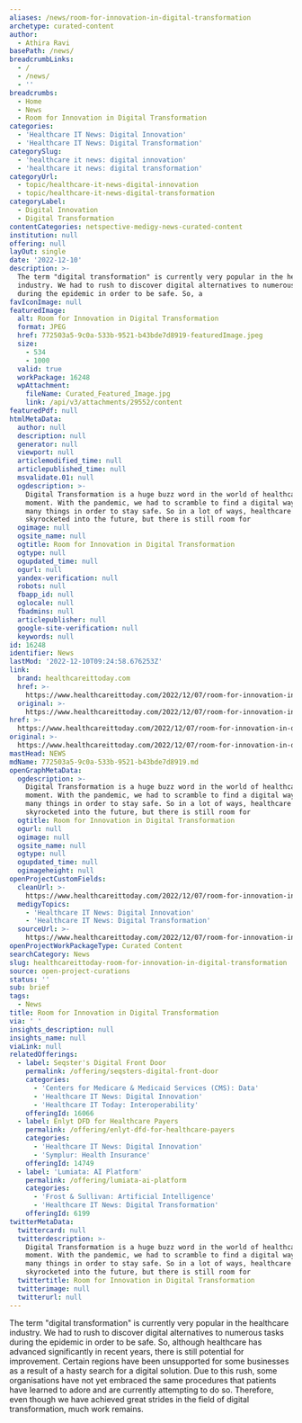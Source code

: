 ```yaml
---
aliases: /news/room-for-innovation-in-digital-transformation
archetype: curated-content
author:
  - Athira Ravi
basePath: /news/
breadcrumbLinks:
  - /
  - /news/
  - ''
breadcrumbs:
  - Home
  - News
  - Room for Innovation in Digital Transformation
categories:
  - 'Healthcare IT News: Digital Innovation'
  - 'Healthcare IT News: Digital Transformation'
categorySlug:
  - 'healthcare it news: digital innovation'
  - 'healthcare it news: digital transformation'
categoryUrl:
  - topic/healthcare-it-news-digital-innovation
  - topic/healthcare-it-news-digital-transformation
categoryLabel:
  - Digital Innovation
  - Digital Transformation
contentCategories: netspective-medigy-news-curated-content
institution: null
offering: null
layOut: single
date: '2022-12-10'
description: >-
  The term "digital transformation" is currently very popular in the healthcare
  industry. We had to rush to discover digital alternatives to numerous tasks
  during the epidemic in order to be safe. So, a
favIconImage: null
featuredImage:
  alt: Room for Innovation in Digital Transformation
  format: JPEG
  href: 772503a5-9c0a-533b-9521-b43bde7d8919-featuredImage.jpeg
  size:
    - 534
    - 1000
  valid: true
  workPackage: 16248
  wpAttachment:
    fileName: Curated_Featured_Image.jpg
    link: /api/v3/attachments/29552/content
featuredPdf: null
htmlMetaData:
  author: null
  description: null
  generator: null
  viewport: null
  articlemodified_time: null
  articlepublished_time: null
  msvalidate.01: null
  ogdescription: >-
    Digital Transformation is a huge buzz word in the world of healthcare at the
    moment. With the pandemic, we had to scramble to find a digital way to do
    many things in order to stay safe. So in a lot of ways, healthcare has been
    skyrocketed into the future, but there is still room for
  ogimage: null
  ogsite_name: null
  ogtitle: Room for Innovation in Digital Transformation
  ogtype: null
  ogupdated_time: null
  ogurl: null
  yandex-verification: null
  robots: null
  fbapp_id: null
  oglocale: null
  fbadmins: null
  articlepublisher: null
  google-site-verification: null
  keywords: null
id: 16248
identifier: News
lastMod: '2022-12-10T09:24:58.676253Z'
link:
  brand: healthcareittoday.com
  href: >-
    https://www.healthcareittoday.com/2022/12/07/room-for-innovation-in-digital-transformation/
  original: >-
    https://www.healthcareittoday.com/2022/12/07/room-for-innovation-in-digital-transformation/
href: >-
  https://www.healthcareittoday.com/2022/12/07/room-for-innovation-in-digital-transformation/
original: >-
  https://www.healthcareittoday.com/2022/12/07/room-for-innovation-in-digital-transformation/
mastHead: NEWS
mdName: 772503a5-9c0a-533b-9521-b43bde7d8919.md
openGraphMetaData:
  ogdescription: >-
    Digital Transformation is a huge buzz word in the world of healthcare at the
    moment. With the pandemic, we had to scramble to find a digital way to do
    many things in order to stay safe. So in a lot of ways, healthcare has been
    skyrocketed into the future, but there is still room for
  ogtitle: Room for Innovation in Digital Transformation
  ogurl: null
  ogimage: null
  ogsite_name: null
  ogtype: null
  ogupdated_time: null
  ogimageheight: null
openProjectCustomFields:
  cleanUrl: >-
    https://www.healthcareittoday.com/2022/12/07/room-for-innovation-in-digital-transformation/
  medigyTopics:
    - 'Healthcare IT News: Digital Innovation'
    - 'Healthcare IT News: Digital Transformation'
  sourceUrl: >-
    https://www.healthcareittoday.com/2022/12/07/room-for-innovation-in-digital-transformation/
openProjectWorkPackageType: Curated Content
searchCategory: News
slug: healthcareittoday-room-for-innovation-in-digital-transformation
source: open-project-curations
status: ''
sub: brief
tags:
  - News
title: Room for Innovation in Digital Transformation
via: ' '
insights_description: null
insights_name: null
viaLink: null
relatedOfferings:
  - label: Seqster's Digital Front Door
    permalink: /offering/seqsters-digital-front-door
    categories:
      - 'Centers for Medicare & Medicaid Services (CMS): Data'
      - 'Healthcare IT News: Digital Innovation'
      - 'Healthcare IT Today: Interoperability'
    offeringId: 16066
  - label: Enlyt DFD for Healthcare Payers
    permalink: /offering/enlyt-dfd-for-healthcare-payers
    categories:
      - 'Healthcare IT News: Digital Innovation'
      - 'Symplur: Health Insurance'
    offeringId: 14749
  - label: 'Lumiata: AI Platform'
    permalink: /offering/lumiata-ai-platform
    categories:
      - 'Frost & Sullivan: Artificial Intelligence'
      - 'Healthcare IT News: Digital Transformation'
    offeringId: 6199
twitterMetaData:
  twittercard: null
  twitterdescription: >-
    Digital Transformation is a huge buzz word in the world of healthcare at the
    moment. With the pandemic, we had to scramble to find a digital way to do
    many things in order to stay safe. So in a lot of ways, healthcare has been
    skyrocketed into the future, but there is still room for
  twittertitle: Room for Innovation in Digital Transformation
  twitterimage: null
  twitterurl: null
---
```

<p>The term "digital transformation" is currently very popular in the healthcare industry. We had to rush to discover digital alternatives to numerous tasks during the epidemic in order to be safe. So, although healthcare has advanced significantly in recent years, there is still potential for improvement. Certain regions have been unsupported for some businesses as a result of a hasty search for a digital solution. Due to this rush, some organisations have not yet embraced the same procedures that patients have learned to adore and are currently attempting to do so. Therefore, even though we have achieved great strides in the field of digital transformation, much work remains.</p>